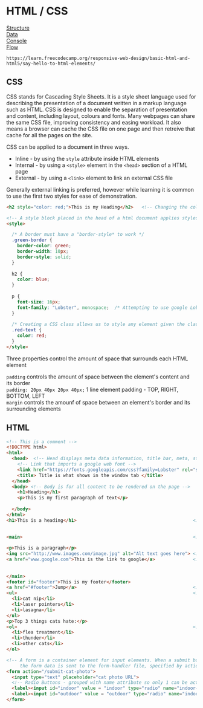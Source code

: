 # HTML / CSS

[Structure](#structure)\
[Data](#data)\
[Console](#console)\
[Flow](#flow)

```
https://learn.freecodecamp.org/responsive-web-design/basic-html-and-html5/say-hello-to-html-elements/
```
## CSS ##

CSS stands for Cascading Style Sheets. It is a style sheet language used for describing the presentation of a document
written in a markup language such as HTML. CSS is designed to enable the separation of presentation and content, including
layout, colours and fonts. Many webpages can share the same CSS file, improving consistency and easing workload. It also
means a browser can cache the CSS file on one page and then retreive that cache for all the pages on the site.

CSS can be applied to a document in three ways.

* Inline - by using the `style` attribute inside HTML elements
* Internal - by using a `<style>` element in the `<head>` section of a HTML page
* External - by using a `<link>` element to link an external CSS file

Generally external linking is preferred, however while learning it is common to use the first two styles for ease of demonstration.

```html
<h2 style="color: red;">This is my Heading</h2>   <!-- Changing the colour of text via inline style -->  

<!-- A style block placed in the head of a html document applies styles to the entire document -->
<style>

  /* A border must have a "border-style* to work */
  .green-border {
    border-color: green;
    border-width: 10px;
    border-style: solid;
  }
  
  h2 { 
    color: blue;
  }
  
  p {
    font-size: 16px;
    font-family: "Lobster", monospace;  /* Attempting to use google Lobster font, degrade to monospace if unable */
  }
  
  /* Creating a CSS class allows us to style any element given the class attribute */
  .red-text {
    color: red;
  }
</style>
```
Three properties control the amount of space that surrounds each HTML element

```padding``` controls the amount of space between the element's content and its border  
```padding: 20px 40px 20px 40px;``` 1 line element padding - TOP, RIGHT, BOTTOM, LEFT  
```margin``` controls the amounf of space between an element's border and its surrounding elements


## HTML ##

```html
<!-- This is a comment -->
<!DOCTYPE html>
<html>
  <head>  <!-- Head displays meta data information, title bar, meta, style, links (CSS/JS) etc. -->
    <!-- Link that imports a google web font -->
    <link href="https://fonts.googleapis.com/css?family=Lobster" rel="stylesheet" type="text/css">
    <title> Title is what shows in the window tab </title>
  </head>
  <body> <!-- Body is for all content to be rendered on the page -->
    <h1>Heading</h1>
    <p>This is my first paragraph of text</p>
    
  </body>
</html>
<h1>This is a heading</h1>                                           <!-- Can use numbers 1 through to 6  each
                                                                          in progressively smaller fonts-->

<main>                                                               <!-- the main tags helps search engines find 
                                                                          the main content of your page -->
<p>This is a paragraph</p>
<img src="http://www.images.com/image.jpg" alt="Alt text goes here"> <!-- Inserting an image -->
<a href="www.google.com">This is the link to google</a>              <!-- Anchor 
                                                                          target="_blank" attribute causes link
                                                                          to open in new tab -->
</main>
<footer id="footer">This is my footer</footer>
<a href="#footer">Jump</a>                                           <!-- Anchor with ref to jump to id tag -->
<ul>                                                                 <!-- Unordered List -->
  <li>cat nip</li>
  <li>laser pointers</li>
  <li>lasagna</li>
</ul>
<p>Top 3 things cats hate:</p>
<ol>                                                                 <!-- Ordered List -->
  <li>flea treatment</li>
  <li>thunder</li>
  <li>other cats</li>
</ol>

<!-- A form is a container element for input elements. When a submit button in the form is clicked,
     the form data is sent to the form-handler file, specified by action attribute in opening form tag -->
<form action="/submit-cat-photo">                               
  <input type="text" placeholder="cat photo URL">
  <!-- Radio Buttons - grouped with name attribute so only 1 can be active at a time --> 
  <label><input id="indoor" value = "indoor" type="radio" name="indoor-outdoor"> Indoor</label>   
  <label><input id="outdoor" value = "outdoor" type="radio" name="indoor-outdoor"> Outdoor</label>  
</form>
```
